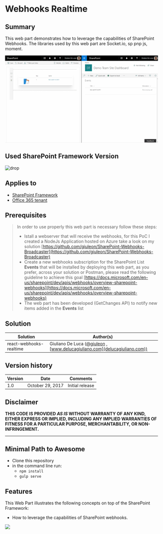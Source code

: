 # Webhooks Realtime

## Summary
This web part demonstrates how to leverage the capabilities of SharePoint Webhooks.
The libraries used by this web part are Socket.io, sp pnp js, moment.

![Preview](./assets/spfx-react-webhooks-realtime.gif)

## Used SharePoint Framework Version 
![drop](https://img.shields.io/badge/version-GA-green.svg)

## Applies to

* [SharePoint Framework](https:/dev.office.com/sharepoint)
* [Office 365 tenant](https://dev.office.com/sharepoint/docs/spfx/set-up-your-development-environment)

## Prerequisites
 
> In order to use properly this web part is necessary follow these steps:
> * Istall a webserver that will receive the webhooks, for this PoC I created a NodeJs Application hosted on Azure take a look on my solution [https://github.com/giuleon/SharePoint-Webhooks-Broadcaster](https://github.com/giuleon/SharePoint-Webhooks-Broadcaster)
> * Create a new webhooks subscription for the SharePoint List **Events** that will be installed by deploying this web part, as you prefer, across your solution or Postman, please read the following guideline to achieve this goal [https://docs.microsoft.com/en-us/sharepoint/dev/apis/webhooks/overview-sharepoint-webhooks](https://docs.microsoft.com/en-us/sharepoint/dev/apis/webhooks/overview-sharepoint-webhooks)
> * The web part has been developed (GetChanges API) to notify new items added in the **Events** list

## Solution

Solution|Author(s)
--------|---------
react-webhooks-realtime|Giuliano De Luca ([@giuleon](https://twitter.com/giuleon) , [www.delucagiuliano.com](delucagiuliano.com))


## Version history

Version|Date|Comments
-------|----|--------
1.0|October 29, 2017|Initial release

## Disclaimer
**THIS CODE IS PROVIDED *AS IS* WITHOUT WARRANTY OF ANY KIND, EITHER EXPRESS OR IMPLIED, INCLUDING ANY IMPLIED WARRANTIES OF FITNESS FOR A PARTICULAR PURPOSE, MERCHANTABILITY, OR NON-INFRINGEMENT.**

---

## Minimal Path to Awesome

- Clone this repository
- in the command line run:
  - `npm install`
  - `gulp serve`

## Features
This Web Part illustrates the following concepts on top of the SharePoint Framework:

- How to leverage the capabilities of SharePoint webhooks.

<img src="https://telemetry.sharepointpnp.com/sp-dev-fx-webparts/samples/react-webhooks-realtime" />